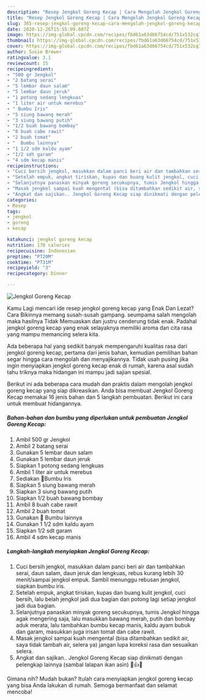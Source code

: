 ```yaml
---
description: "Resep Jengkol Goreng Kecap | Cara Mengolah Jengkol Goreng Kecap Yang Sedap"
title: "Resep Jengkol Goreng Kecap | Cara Mengolah Jengkol Goreng Kecap Yang Sedap"
slug: 365-resep-jengkol-goreng-kecap-cara-mengolah-jengkol-goreng-kecap-yang-sedap
date: 2020-12-26T15:55:09.607Z
image: https://img-global.cpcdn.com/recipes/fbd61a63d66754cd/751x532cq70/jengkol-goreng-kecap-foto-resep-utama.jpg
thumbnail: https://img-global.cpcdn.com/recipes/fbd61a63d66754cd/751x532cq70/jengkol-goreng-kecap-foto-resep-utama.jpg
cover: https://img-global.cpcdn.com/recipes/fbd61a63d66754cd/751x532cq70/jengkol-goreng-kecap-foto-resep-utama.jpg
author: Susie Brewer
ratingvalue: 3.1
reviewcount: 15
recipeingredient:
- "500 gr Jengkol"
- "2 batang serai"
- "5 lembar daun salam"
- "5 lembar daun jeruk"
- "1 potong sedang lengkuas"
- "1 liter air untuk merebus"
- " Bumbu Iris"
- "5 siung bawang merah"
- "3 siung bawang putih"
- "1/2 buah bawang bombay"
- "8 buah cabe rawit"
- "2 buah tomat"
- "  Bumbu lainnya"
- "1 1/2 sdm kaldu ayam"
- "1/2 sdt garam"
- "4 sdm kecap manis"
recipeinstructions:
- "Cuci bersih jengkol, masukkan dalam panci beri air dan tambahkan serai, daun salam, daun jeruk dan lengkuas, rebus kurang lebih 30 menit/sampai jengkol empuk. Sambil menunggu rebusan jengkol, siapkan bumbu iris."
- "Setelah empuk, angkat tiriskan, kupas dan buang kulit jengkol, cuci bersih, lalu belah jengkol jadi dua bagian dan potong lagi setiap jengkol jadi dua bagian."
- "Selanjutnya panaskan minyak goreng secukupnya, tumis Jengkol hingga agak mengering saja, lalu masukkan bawang merah, putih dan bombay aduk merata, lalu tambahkan bumbu kecap manis, kaldu ayam bubuk dan garam, masukkan juga irisan tomat dan cabe rawit."
- "Masak jengkol sampai kuah mengental (bisa ditambahkan sedikit air, saya tidak tambah air, selera ya) jangan lupa koreksi rasa dan sesuaikan selera."
- "Angkat dan sajikan.. Jengkol Goreng Kecap siap dinikmati dengan pelengkap lainnya (sambal lalapan ikan asin) 🤤👍🤗"
categories:
- Resep
tags:
- jengkol
- goreng
- kecap

katakunci: jengkol goreng kecap 
nutrition: 170 calories
recipecuisine: Indonesian
preptime: "PT20M"
cooktime: "PT31M"
recipeyield: "3"
recipecategory: Dinner

---
```



![Jengkol Goreng Kecap](https://img-global.cpcdn.com/recipes/fbd61a63d66754cd/751x532cq70/jengkol-goreng-kecap-foto-resep-utama.jpg)

Kamu Lagi mencari ide resep jengkol goreng kecap yang Enak Dan Lezat? Cara Bikinnya memang susah-susah gampang. seumpama salah mengolah maka hasilnya Tidak Memuaskan dan justru cenderung tidak enak. Padahal jengkol goreng kecap yang enak selayaknya memiliki aroma dan cita rasa yang mampu memancing selera kita.



Ada beberapa hal yang sedikit banyak mempengaruhi kualitas rasa dari jengkol goreng kecap, pertama dari jenis bahan, kemudian pemilihan bahan segar hingga cara mengolah dan menyajikannya. Tidak usah pusing jika ingin menyiapkan jengkol goreng kecap enak di rumah, karena asal sudah tahu triknya maka hidangan ini mampu jadi sajian spesial.


Berikut ini ada beberapa cara mudah dan praktis dalam mengolah jengkol goreng kecap yang siap dikreasikan. Anda bisa membuat Jengkol Goreng Kecap memakai 16 jenis bahan dan 5 langkah pembuatan. Berikut ini cara untuk membuat hidangannya.

<!--inarticleads1-->

##### Bahan-bahan dan bumbu yang diperlukan untuk pembuatan Jengkol Goreng Kecap:

1. Ambil 500 gr Jengkol
1. Ambil 2 batang serai
1. Gunakan 5 lembar daun salam
1. Gunakan 5 lembar daun jeruk
1. Siapkan 1 potong sedang lengkuas
1. Ambil 1 liter air untuk merebus
1. Sediakan  🍄Bumbu Iris
1. Siapkan 5 siung bawang merah
1. Siapkan 3 siung bawang putih
1. Siapkan 1/2 buah bawang bombay
1. Ambil 8 buah cabe rawit
1. Ambil 2 buah tomat
1. Gunakan  🍄 Bumbu lainnya
1. Gunakan 1 1/2 sdm kaldu ayam
1. Siapkan 1/2 sdt garam
1. Ambil 4 sdm kecap manis




<!--inarticleads2-->

##### Langkah-langkah menyiapkan Jengkol Goreng Kecap:

1. Cuci bersih jengkol, masukkan dalam panci beri air dan tambahkan serai, daun salam, daun jeruk dan lengkuas, rebus kurang lebih 30 menit/sampai jengkol empuk. Sambil menunggu rebusan jengkol, siapkan bumbu iris.
1. Setelah empuk, angkat tiriskan, kupas dan buang kulit jengkol, cuci bersih, lalu belah jengkol jadi dua bagian dan potong lagi setiap jengkol jadi dua bagian.
1. Selanjutnya panaskan minyak goreng secukupnya, tumis Jengkol hingga agak mengering saja, lalu masukkan bawang merah, putih dan bombay aduk merata, lalu tambahkan bumbu kecap manis, kaldu ayam bubuk dan garam, masukkan juga irisan tomat dan cabe rawit.
1. Masak jengkol sampai kuah mengental (bisa ditambahkan sedikit air, saya tidak tambah air, selera ya) jangan lupa koreksi rasa dan sesuaikan selera.
1. Angkat dan sajikan.. Jengkol Goreng Kecap siap dinikmati dengan pelengkap lainnya (sambal lalapan ikan asin) 🤤👍🤗




Gimana nih? Mudah bukan? Itulah cara menyiapkan jengkol goreng kecap yang bisa Anda lakukan di rumah. Semoga bermanfaat dan selamat mencoba!
